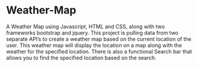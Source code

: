 # Weather-Map
 A Weather Map using Javascript, HTML and CSS, along with two frameworks bootstrap and jquery. This project is pulling data from two separate API’s to create a weather map based on the current location of the user. This weather map will display the location on a map along with the weather for the specified location. There is also a functional Search bar that allows you to find the specified location based on the search.
